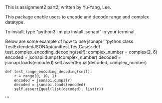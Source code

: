 This is assignment2 part2, written by Yu-Yang, Lee.

This package enable users to encode and decode range and complex datatype.

To install, type "python3 -m pip install jsonapi" in your terminal.

Below are some example of how to use jsonapi
'''python
class TestExtendedJSONApi(unittest.TestCase):
def test_complex_encoding_decoding(self):
complex_number = complex(2, 6)
encoded = jsonapi.dumps(complex_number)
decoded = jsonapi.loads(encoded)
self.assertEqual(decoded, complex_number)

    def test_range_encoding_decoding(self):
        r = range(0, 10, 1)
        encoded = jsonapi.dumps(r)
        decoded = jsonapi.loads(encoded)
        self.assertEqual(list(decoded), list(r))

'''
